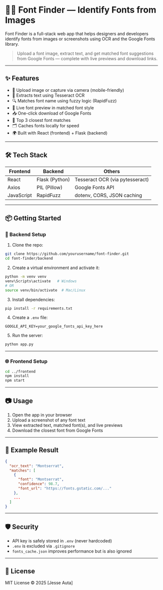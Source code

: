 
# 🕵️‍♀️ Font Finder — Identify Fonts from Images

Font Finder is a full-stack web app that helps designers and developers identify fonts from images or screenshots using OCR and the Google Fonts library.

> Upload a font image, extract text, and get matched font suggestions from Google Fonts — complete with live previews and download links.

---

## ✨ Features

- 📸 Upload image or capture via camera (mobile-friendly)
- 🧠 Extracts text using Tesseract OCR
- 🔍 Matches font name using fuzzy logic (RapidFuzz)
- 🔡 Live font preview in matched font style
- 📥 One-click download of Google Fonts
- 🔁 Top 3 closest font matches
- 🗂 Caches fonts locally for speed
- 🌍 Built with React (frontend) + Flask (backend)

---

## 🛠 Tech Stack

| Frontend    | Backend       | Others                     |
|-------------|----------------|-----------------------------|
| React       | Flask (Python) | Tesseract OCR (via pytesseract) |
| Axios       | PIL (Pillow)   | Google Fonts API           |
| JavaScript  | RapidFuzz      | dotenv, CORS, JSON caching |

---

## 📦 Getting Started

### 🔧 Backend Setup

1. Clone the repo:

```bash
git clone https://github.com/yourusername/font-finder.git
cd font-finder/backend
```

2. Create a virtual environment and activate it:

```bash
python -m venv venv
venv\Scripts\activate   # Windows
# OR
source venv/bin/activate  # Mac/Linux
```

3. Install dependencies:

```bash
pip install -r requirements.txt
```

4. Create a `.env` file:

```env
GOOGLE_API_KEY=your_google_fonts_api_key_here
```

5. Run the server:

```bash
python app.py
```

---

### 🌐 Frontend Setup

```bash
cd ../frontend
npm install
npm start
```

---

## 📷 Usage

1. Open the app in your browser
2. Upload a screenshot of any font text
3. View extracted text, matched font(s), and live previews
4. Download the closest font from Google Fonts

---

## 🧪 Example Result

```json
{
  "ocr_text": "Montserrat",
  "matches": [
    {
      "font": "Montserrat",
      "confidence": 98.7,
      "font_url": "https://fonts.gstatic.com/..."
    },
    ...
  ]
}
```

---

## 🛡 Security

- API key is safely stored in `.env` (never hardcoded)
- `.env` is excluded via `.gitignore`
- `fonts_cache.json` improves performance but is also ignored

---

## 📄 License

MIT License © 2025 [Jesse Auta]
